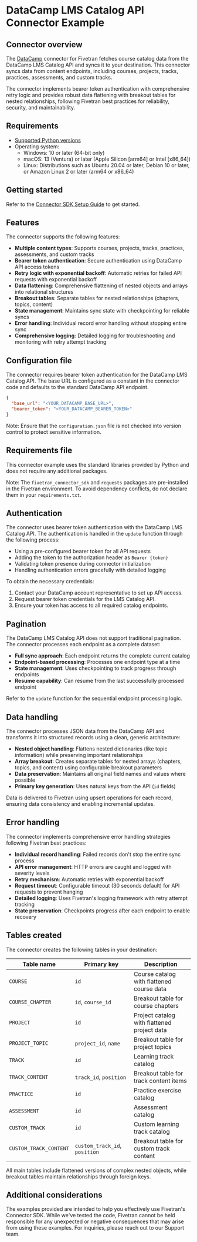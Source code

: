 # DataCamp LMS Catalog API Connector Example

## Connector overview

The [DataCamp](https://www.datacamp.com/) connector for Fivetran fetches course catalog data from the DataCamp LMS Catalog API and syncs it to your destination. This connector syncs data from content endpoints, including courses, projects, tracks, practices, assessments, and custom tracks.

The connector implements bearer token authentication with comprehensive retry logic and provides robust data flattening with breakout tables for nested relationships, following Fivetran best practices for reliability, security, and maintainability.

## Requirements

- [Supported Python versions](https://github.com/fivetran/fivetran_connector_sdk/blob/main/README.md#requirements)
- Operating system:
  - Windows: 10 or later (64-bit only)
  - macOS: 13 (Ventura) or later (Apple Silicon [arm64] or Intel [x86_64])
  - Linux: Distributions such as Ubuntu 20.04 or later, Debian 10 or later, or Amazon Linux 2 or later (arm64 or x86_64)

## Getting started

Refer to the [Connector SDK Setup Guide](https://fivetran.com/docs/connectors/connector-sdk/setup-guide) to get started.

## Features

The connector supports the following features:

- **Multiple content types**: Supports courses, projects, tracks, practices, assessments, and custom tracks
- **Bearer token authentication**: Secure authentication using DataCamp API access tokens
- **Retry logic with exponential backoff**: Automatic retries for failed API requests with exponential backoff 
- **Data flattening**: Comprehensive flattening of nested objects and arrays into relational structures
- **Breakout tables**: Separate tables for nested relationships (chapters, topics, content)
- **State management**: Maintains sync state with checkpointing for reliable syncs
- **Error handling**: Individual record error handling without stopping entire sync
- **Comprehensive logging**: Detailed logging for troubleshooting and monitoring with retry attempt tracking

## Configuration file

The connector requires bearer token authentication for the DataCamp LMS Catalog API. The base URL is configured as a constant in the connector code and defaults to the standard DataCamp API endpoint.

```json
{
  "base_url": "<YOUR_DATACAMP_BASE_URL>",
  "bearer_token": "<YOUR_DATACAMP_BEARER_TOKEN>"
}
```

Note: Ensure that the `configuration.json` file is not checked into version control to protect sensitive information.

## Requirements file

This connector example uses the standard libraries provided by Python and does not require any additional packages.

Note: The `fivetran_connector_sdk` and `requests` packages are pre-installed in the Fivetran environment. To avoid dependency conflicts, do not declare them in your `requirements.txt`.

## Authentication

The connector uses bearer token authentication with the DataCamp LMS Catalog API. The authentication is handled in the `update` function through the following process:

- Using a pre-configured bearer token for all API requests
- Adding the token to the authorization header as `Bearer {token}`
- Validating token presence during connector initialization
- Handling authentication errors gracefully with detailed logging

To obtain the necessary credentials:
1. Contact your DataCamp account representative to set up API access.
2. Request bearer token credentials for the LMS Catalog API.
3. Ensure your token has access to all required catalog endpoints.

## Pagination

The DataCamp LMS Catalog API does not support traditional pagination. The connector processes each endpoint as a complete dataset:

- **Full sync approach**: Each endpoint returns the complete current catalog
- **Endpoint-based processing**: Processes one endpoint type at a time
- **State management**: Uses checkpointing to track progress through endpoints
- **Resume capability**: Can resume from the last successfully processed endpoint

Refer to the `update` function for the sequential endpoint processing logic.

## Data handling

The connector processes JSON data from the DataCamp API and transforms it into structured records using a clean, generic architecture:

- **Nested object handling**: Flattens nested dictionaries (like topic information) while preserving important relationships
- **Array breakout**: Creates separate tables for nested arrays (chapters, topics, and content) using configurable breakout parameters
- **Data preservation**: Maintains all original field names and values where possible
- **Primary key generation**: Uses natural keys from the API (`id` fields)

Data is delivered to Fivetran using upsert operations for each record, ensuring data consistency and enabling incremental updates.

## Error handling

The connector implements comprehensive error handling strategies following Fivetran best practices:

- **Individual record handling**: Failed records don't stop the entire sync process
- **API error management**: HTTP errors are caught and logged with severity levels
- **Retry mechanism**: Automatic retries with exponential backoff 
- **Request timeout**: Configurable timeout (30 seconds default) for API requests to prevent hanging
- **Detailed logging**: Uses Fivetran's logging framework with retry attempt tracking
- **State preservation**: Checkpoints progress after each endpoint to enable recovery

## Tables created

The connector creates the following tables in your destination:

| Table name              | Primary key              | Description |
|-------------------------|--------------------------|-------------|
| `COURSE`                | `id`                     | Course catalog with flattened course data |
| `COURSE_CHAPTER`        | `id`, `course_id`        | Breakout table for course chapters |
| `PROJECT`               | `id`                     | Project catalog with flattened project data |
| `PROJECT_TOPIC`         | `project_id`, `name`     | Breakout table for project topics |
| `TRACK`                 | `id`                     | Learning track catalog |
| `TRACK_CONTENT`         | `track_id`, `position`   | Breakout table for track content items |
| `PRACTICE`              | `id`                     | Practice exercise catalog |
| `ASSESSMENT`            | `id`                     | Assessment catalog |
| `CUSTOM_TRACK`          | `id`                     | Custom learning track catalog |
| `CUSTOM_TRACK_CONTENT`  | `custom_track_id`, `position` | Breakout table for custom track content |

All main tables include flattened versions of complex nested objects, while breakout tables maintain relationships through foreign keys.

## Additional considerations

The examples provided are intended to help you effectively use Fivetran's Connector SDK. While we've tested the code, Fivetran cannot be held responsible for any unexpected or negative consequences that may arise from using these examples. For inquiries, please reach out to our Support team.
